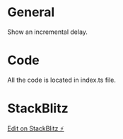 # General

Show an incremental delay.

# Code

All the code is located in index.ts file.

# StackBlitz

[Edit on StackBlitz ⚡️](https://stackblitz.com/edit/rxjs-nkvbij)
